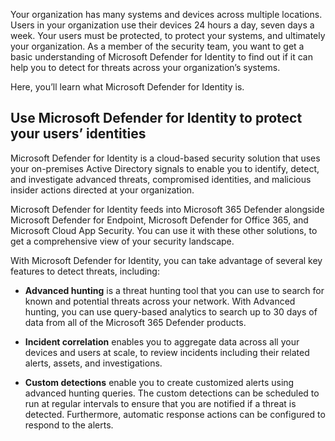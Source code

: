 Your organization has many systems and devices across multiple locations. Users in your organization use their devices 24 hours a day, seven days a week. Your users must be protected, to protect your systems, and ultimately your organization. As a member of the security team, you want to get a basic understanding of Microsoft Defender for Identity to find out if it can help you to detect for threats across your organization’s systems.

Here, you’ll learn what Microsoft Defender for Identity is.

## Use Microsoft Defender for Identity to protect your users’ identities

Microsoft Defender for Identity is a cloud-based security solution that uses your on-premises Active Directory signals to enable you to identify, detect, and investigate advanced threats, compromised identities, and malicious insider actions directed at your organization.

Microsoft Defender for Identity feeds into Microsoft 365 Defender alongside Microsoft Defender for Endpoint, Microsoft Defender for Office 365, and Microsoft Cloud App Security. You can use it with these other solutions, to get a comprehensive view of your security landscape.

With Microsoft Defender for Identity, you can take advantage of several key features to detect threats, including:

- **Advanced hunting** is a threat hunting tool that you can use to search for known and potential threats across your network. With Advanced hunting, you can use query-based analytics to search up to 30 days of data from all of the Microsoft 365 Defender products.

- **Incident correlation** enables you to aggregate data across all your devices and users at scale, to review incidents including their related alerts, assets, and investigations.

- **Custom detections** enable you to create customized alerts using advanced hunting queries. The custom detections can be scheduled to run at regular intervals to ensure that you are notified if a threat is detected. Furthermore, automatic response actions can be configured to respond to the alerts.